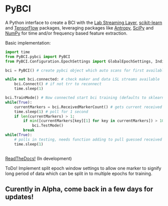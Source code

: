 # PyBCI
A Python interface to create a BCI with the [Lab Streaming Layer](https://github.com/sccn/labstreaminglayer), [scikit-learn](https://scikit-learn.org/stable/#) and [TensorFlow](https://www.tensorflow.org/install) packages, leveraging packages like [Antropy](https://github.com/raphaelvallat/antropy), [SciPy](https://scipy.org/) and [NumPy](https://numpy.org/) for time and/or frequency based feature extraction.

Basic implementation:
```python
import time
from PyBCI.pybci import PyBCI
from PyBCI.Configuration.EpochSettings import GlobalEpochSettings, IndividualEpochSetting

bci = PyBCI() # create pybci object which auto scans for first available LSL marker and all accepted data streams

while not bci.connected: # check maker and data LSL streams available
    bci.Connect() # if not trr to reconnect
    time.sleep(1)

bci.TrainMode() # Now connected start bci training (defaults to sklearn SVM and all default feature choice - Configuration.FeatureSettings)
while(True):
    currentMarkers = bci.ReceivedMarkerCount() # gets current received training markers on marker stream
    time.sleep(1) # poll for 1 second
    if len(currentMarkers) > 1:   
        if min([currentMarkers[key][1] for key in currentMarkers]) > 10:
            bci.TestMode()
        break
while(True):
    # polls in testing, needs function adding to pull guessed received markers
    time.sleep(1)
    
```


[ReadTheDocs!](https://pybci.readthedocs.io/en/latest/) (In development)


ToDo!
Implement split epoch window settings to allow one marker to signify long period of data which can be split in to multiple epochs for training.

## Curently in Alpha, come back in a few days for updates!
